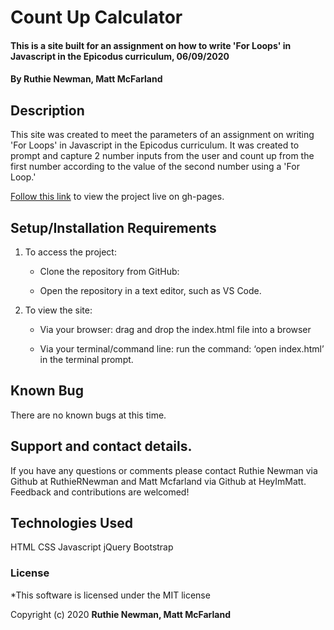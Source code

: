 # Count Up Calculator

#### This is a site built for an assignment on how to write 'For Loops' in Javascript in the Epicodus curriculum, 06/09/2020

#### By **Ruthie Newman, Matt McFarland**

## Description

This site was created to meet the parameters of an assignment on writing 'For Loops' in Javascript in the Epicodus curriculum. It was created to prompt and capture 2 number inputs from the user and count up from the first number according to the value of the second number using a 'For Loop.'

[Follow this link](https://ruthiernewman.github.io/count-up-to) to view the project live on gh-pages.

## Setup/Installation Requirements

1. To access the project:

    * Clone the repository from GitHub: 

    * Open the repository in a text editor, such as VS Code. 

2. To view the site:

    * Via your browser: drag and drop the index.html file into a browser

    * Via your terminal/command line: run the command: ‘open index.html’ in the terminal prompt. 

## Known Bug

There are no known bugs at this time. 

## Support and contact details.

If you have any questions or comments please contact Ruthie Newman via Github at RuthieRNewman and Matt Mcfarland via Github at HeyImMatt. Feedback and contributions are welcomed!

## Technologies Used

HTML
CSS
Javascript
jQuery
Bootstrap

### License

*This software is licensed under the MIT license

Copyright (c) 2020 **Ruthie Newman, Matt McFarland**